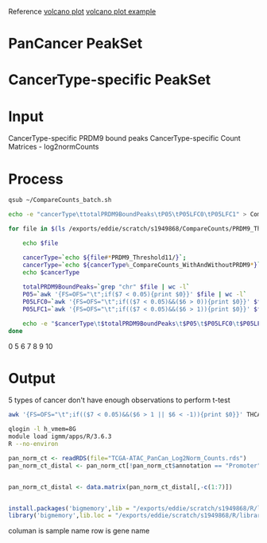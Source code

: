 Reference
[volcano plot](https://huntsmancancerinstitute.github.io/hciR/volcano.html)
[volcano plot example](https://www.biostars.org/p/268514/)

# PanCancer PeakSet
# CancerType-specific PeakSet
# Input
CancerType-specific PRDM9 bound peaks
CancerType-specific Count Matrices - log2normCounts
# Process
```bash
qsub ~/CompareCounts_batch.sh
```
```bash
echo -e "cancerType\ttotalPRDM9BoundPeaks\tP05\tP05LFC0\tP05LFC1" > CompareCounts_t11.txt

for file in $(ls /exports/eddie/scratch/s1949868/CompareCounts/PRDM9_Threshold11/*_CompareCounts_WithAndWithoutPRDM9.txt); do

	echo $file

	cancerType=`echo ${file#*PRDM9_Threshold11/}`; 
	cancerType=`echo ${cancerType%_CompareCounts_WithAndWithoutPRDM9*}`;
	echo $cancerType
	
	totalPRDM9BoundPeaks=`grep "chr" $file | wc -l`
	P05=`awk '{FS=OFS="\t";if($7 < 0.05){print $0}}' $file | wc -l`
	P05LFC0=`awk '{FS=OFS="\t";if(($7 < 0.05)&&($6 > 0)){print $0}}' $file | wc -l`
	P05LFC1=`awk '{FS=OFS="\t";if(($7 < 0.05)&&($6 > 1)){print $0}}' $file | wc -l`

	echo -e "$cancerType\t$totalPRDM9BoundPeaks\t$P05\t$P05LFC0\t$P05LFC1" >> CompareCounts_t11.txt
done
```
0
5
6
7
8
9
10
# Output
5 types of cancer don't have enough observations to perform t-test 

```bash
awk '{FS=OFS="\t";if(($7 < 0.05)&&($6 > 1 || $6 < -1)){print $0}}' THCA_CompareCounts_WithAndWithoutPRDM9.txt | awk '{FS=OFS="\t"; if($1~/^chr/){print $1,$2,$3,$4;}}' > THCA.txt
```

```bash
qlogin -l h_vmem=8G
module load igmm/apps/R/3.6.3
R --no-environ
```
```r
pan_norm_ct <- readRDS(file="TCGA-ATAC_PanCan_Log2Norm_Counts.rds")
pan_norm_ct_distal <- pan_norm_ct[!pan_norm_ct$annotation == "Promoter",]


pan_norm_ct_distal <- data.matrix(pan_norm_ct_distal[,-c(1:7)])


install.packages('bigmemory',lib = "/exports/eddie/scratch/s1949868/R/library")
library('bigmemory',lib.loc = "/exports/eddie/scratch/s1949868/R/library")

```



columan is sample name
row is gene name
<!--stackedit_data:
eyJoaXN0b3J5IjpbLTQ5OTQyMjQ0OCwtMjE0NDI4NzUwOCwtOD
M3NDU1NDM1LDE1MTI3NTUwNjIsLTE1MDczNjIyMDIsMjA3NDIx
Njc5OSw3MDQyMjg5ODksODExMTEwNjc5LC0xODAzNjcxMTUsLT
ExNzE4NDQ5MDksMjEzMTY0NDU5MywxMTQwMTY2Nzk5LC0xNTM2
MDYyNTIyLC0xNzEwOTc4OTI3LDE3ODkxNjA0MTIsMTM1NTA3MT
UwOCwtMjA5ODI5NzYzMCwtNDE0ODQwMDg3LC0xNTY1ODgwNjUy
LC0xNzc1ODQ1NTk5XX0=
-->